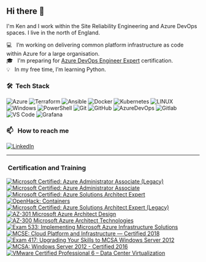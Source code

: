 ## Hi there 👋

I'm Ken and I work within the Site Reliability Engineering and Azure DevOps spaces.  I live in the north of England.

💻 &nbsp; I’m working on delivering common platform infrastructure as code within Azure for a large organisation. \
🎓 &nbsp; I'm preparing for [Azure DevOps Engineer Expert](https://learn.microsoft.com/en-us/certifications/devops-engineer/) certification. \
💡 &nbsp; In my free time, I’m learning Python.

### 🛠 &nbsp;Tech Stack

![Azure](https://img.shields.io/badge/azure-%230072C6.svg?style=for-the-badge&logo=azure-devops&logoColor=white) ![Terraform](https://img.shields.io/badge/terraform-%235835CC.svg?style=for-the-badge&logo=terraform&logoColor=white) ![Ansible](https://img.shields.io/badge/ansible-%231A1918.svg?style=for-the-badge&logo=ansible&logoColor=white) ![Docker](https://img.shields.io/badge/docker-%230db7ed.svg?style=for-the-badge&logo=docker&logoColor=white) ![Kubernetes](https://img.shields.io/badge/kubernetes-%23326ce5.svg?style=for-the-badge&logo=kubernetes&logoColor=white) ![LINUX](https://img.shields.io/badge/Linux-FCC624?style=for-the-badge&logo=linux&logoColor=black) ![Windows](https://img.shields.io/badge/Windows-0078D6?style=for-the-badge&logo=windows&logoColor=white) ![PowerShell](https://img.shields.io/badge/Powershell-2CA5E0?style=for-the-badge&logo=powershell&logoColor=white) ![Git](https://img.shields.io/badge/GIT-E44C30?style=for-the-badge&logo=git&logoColor=white) ![GitHub](https://img.shields.io/badge/GitHub-100000?style=for-the-badge&logo=github&logoColor=white) ![AzureDevOps](https://img.shields.io/badge/Azure_DevOps-0078D7?style=for-the-badge&logo=azure-devops&logoColor=white) ![Gitlab](https://img.shields.io/badge/GitLab-330F63?style=for-the-badge&logo=gitlab&logoColor=white) ![VS Code](https://img.shields.io/badge/VSCode-0078D4?style=for-the-badge&logo=visual%20studio%20code&logoColor=white) ![Grafana](https://img.shields.io/badge/Grafana-F2F4F9?style=for-the-badge&logo=grafana&logoColor=orange&labelColor=F2F4F9)

### 📫 &nbsp; How to reach me

[![LinkedIn](https://img.shields.io/badge/LinkedIn-0077B5?style=for-the-badge&logo=linkedin&logoColor=white)](https://linkedin.com/in/kenhendo)

---

### &nbsp;Certification and Training

<!--START_SECTION:badges-->
[![Microsoft Certified: Azure Administrator Associate (Legacy)](https://images.credly.com/size/110x110/images/35d18649-95c6-4c78-b07a-cfc1362318f3/azure-administrator-associate.png)](http://www.credly.com/badges/6198f71b-f7df-44cb-a645-3f5ce6ba02c9 "Microsoft Certified: Azure Administrator Associate (Legacy)")
[![Microsoft Certified: Azure Administrator Associate](https://images.credly.com/size/110x110/images/336eebfc-0ac3-4553-9a67-b402f491f185/azure-administrator-associate-600x600.png)](http://www.credly.com/badges/a0bea5fd-1a3c-48e5-b04b-08e4e668afd9 "Microsoft Certified: Azure Administrator Associate")
[![Microsoft Certified: Azure Solutions Architect Expert](https://images.credly.com/size/110x110/images/987adb7e-49be-4e24-b67e-55986bd3fe66/azure-solutions-architect-expert-600x600.png)](http://www.credly.com/badges/de5b2871-386d-4bff-b5c8-d0f798789932 "Microsoft Certified: Azure Solutions Architect Expert")
[![OpenHack: Containers](https://images.credly.com/size/110x110/images/46faaece-34f2-45fa-af8f-12ecf2f0f9b3/Containers.png)](http://www.credly.com/badges/ce3a31a3-4eaa-4c46-bc8e-b03bad8d4614 "OpenHack: Containers")
[![Microsoft Certified: Azure Solutions Architect Expert (Legacy)](https://images.credly.com/size/110x110/images/649069f9-27f1-4d2b-92bc-c674bc67bd02/azure-solutions-architect-expert-600x600.png)](http://www.credly.com/badges/f6db8f84-bd7c-4c9d-aba8-73d9bfad3a1e "Microsoft Certified: Azure Solutions Architect Expert (Legacy)")
[![AZ-301 Microsoft Azure Architect Design](https://images.credly.com/size/110x110/images/28004779-9175-4fc8-be6f-448663c9422b/exam-az301-600x600.png)](http://www.credly.com/badges/2cb1a0db-814a-4bc7-9ac6-21dfce24e58c "AZ-301 Microsoft Azure Architect Design")
[![AZ-300 Microsoft Azure Architect Technologies](https://images.credly.com/size/110x110/images/c66ddfa8-4e9d-41e4-bf98-244a4d55a14e/exam-az300-600x600.png)](http://www.credly.com/badges/9210832a-dc69-4360-ab02-9dc8eb1d59eb "AZ-300 Microsoft Azure Architect Technologies")
[![Exam 533: Implementing Microsoft Azure Infrastructure Solutions](https://images.credly.com/size/110x110/images/53022c34-15ad-4f64-a50f-2b76798f2df0/Microsoft_Exam533.png)](http://www.credly.com/badges/5fb43ce3-c534-42a9-a38e-d10800c6e959 "Exam 533: Implementing Microsoft Azure Infrastructure Solutions")
[![MCSE: Cloud Platform and Infrastructure — Certified 2018](https://images.credly.com/size/110x110/images/807898ab-9f66-4387-a5e8-b0b59977f8c0/MCSE-Cloud-Platform-Infrastructure-2018.png)](http://www.credly.com/badges/41b62075-ad44-4654-8e89-5141a843a99f "MCSE: Cloud Platform and Infrastructure — Certified 2018")
[![Exam 417: Upgrading Your Skills to MCSA Windows Server 2012](https://images.credly.com/size/110x110/images/28ae0288-5760-431e-a18b-2a5c309579a7/Exam-417.png)](http://www.credly.com/badges/a0156c25-e9b7-468d-926b-7176007503d3 "Exam 417: Upgrading Your Skills to MCSA Windows Server 2012")
[![MCSA: Windows Server 2012 - Certified 2016](https://images.credly.com/size/110x110/images/835b37d1-09fb-42d5-9559-38abc7b4063d/MCSA_Windows_Server_2012-01.png)](http://www.credly.com/badges/123341b7-b2f4-484f-8aa0-90daf3fe49ae "MCSA: Windows Server 2012 - Certified 2016")
[![VMware Certified Professional 6 – Data Center Virtualization](https://images.credly.com/size/110x110/images/4ca4d86c-2022-4d10-ba65-6a5e8a1c1039/vmware_Cert_P_DCV6.png)](http://www.credly.com/badges/454b1027-f4a3-401d-a2be-4d290330b929 "VMware Certified Professional 6 – Data Center Virtualization")
<!--END_SECTION:badges-->
